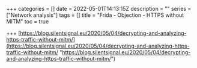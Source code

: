 +++
categories = []
date = 2022-05-01T14:13:15Z
description = ""
series = ["Network analysis"]
tags = []
title = "Frida - Objection - HTTPS without MITM"
toc = true

+++
[https://blog.silentsignal.eu/2020/05/04/decrypting-and-analyzing-https-traffic-without-mitm/](https://blog.silentsignal.eu/2020/05/04/decrypting-and-analyzing-https-traffic-without-mitm/ "https://blog.silentsignal.eu/2020/05/04/decrypting-and-analyzing-https-traffic-without-mitm/")